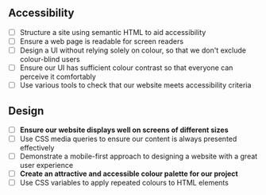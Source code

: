 ## Accessibility

- [ ] Structure a site using semantic HTML to aid accessibility
- [ ] Ensure a web page is readable for screen readers
- [ ] Design a UI without relying solely on colour, so that we don't exclude colour-blind users
- [ ] Ensure our UI has sufficient colour contrast so that everyone can perceive it comfortably
- [ ] Use various tools to check that our website meets accessibility criteria

## Design

- [ ] **Ensure our website displays well on screens of different sizes**
- [ ] Use CSS media queries to ensure our content is always presented effectively
- [ ] Demonstrate a mobile-first approach to designing a website with a great user experience
- [ ] **Create an attractive and accessible colour palette for our project**
- [ ] Use CSS variables to apply repeated colours to HTML elements
